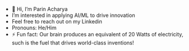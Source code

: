 - 👋 Hi, I’m Parin Acharya
-  I’m interested in applying AI/ML to drive innovation
-  Feel free to reach out on my Linkedin
-  Pronouns: He/Him
- ⚡ Fun fact: Our brain produces an equivalent of 20 Watts of electricity, such is the fuel that drives world-class inventions!

<!---
ParinAcharyaGit/ParinAcharyaGit is a ✨ special ✨ repository because its `README.md` (this file) appears on your GitHub profile.
You can click the Preview link to take a look at your changes.
--->
